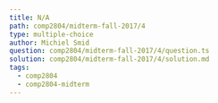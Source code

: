 ```yaml
---
title: N/A
path: comp2804/midterm-fall-2017/4
type: multiple-choice
author: Michiel Smid
question: comp2804/midterm-fall-2017/4/question.ts
solution: comp2804/midterm-fall-2017/4/solution.md
tags:
  - comp2804
  - comp2804-midterm
---
```

